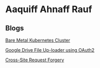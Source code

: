 # Aaquiff Ahnaff Rauf


## Blogs

[Bare Metal Kubernetes Cluster](blogs/bare-mteal-kubernetes-cluster/Readme.md)

[Google Drive File Up-loader using OAuth2](blogs/google-drive-file-uploader-using-oauth2/Readme.md)

[Cross-Site Request Forgery](blogs/cross-site-request-forgery/Readme.md)